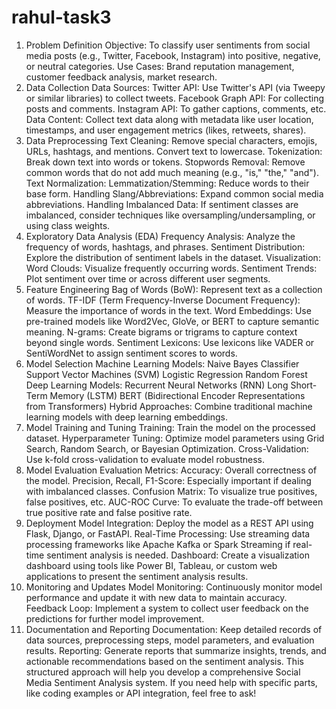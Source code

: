 # rahul-task3
1. Problem Definition
Objective: To classify user sentiments from social media posts (e.g., Twitter, Facebook, Instagram) into positive, negative, or neutral categories.
Use Cases: Brand reputation management, customer feedback analysis, market research.
2. Data Collection
Data Sources:
Twitter API: Use Twitter's API (via Tweepy or similar libraries) to collect tweets.
Facebook Graph API: For collecting posts and comments.
Instagram API: To gather captions, comments, etc.
Data Content: Collect text data along with metadata like user location, timestamps, and user engagement metrics (likes, retweets, shares).
3. Data Preprocessing
Text Cleaning:
Remove special characters, emojis, URLs, hashtags, and mentions.
Convert text to lowercase.
Tokenization: Break down text into words or tokens.
Stopwords Removal: Remove common words that do not add much meaning (e.g., "is," "the," "and").
Text Normalization:
Lemmatization/Stemming: Reduce words to their base form.
Handling Slang/Abbreviations: Expand common social media abbreviations.
Handling Imbalanced Data:
If sentiment classes are imbalanced, consider techniques like oversampling/undersampling, or using class weights.
4. Exploratory Data Analysis (EDA)
Frequency Analysis: Analyze the frequency of words, hashtags, and phrases.
Sentiment Distribution: Explore the distribution of sentiment labels in the dataset.
Visualization:
Word Clouds: Visualize frequently occurring words.
Sentiment Trends: Plot sentiment over time or across different user segments.
5. Feature Engineering
Bag of Words (BoW): Represent text as a collection of words.
TF-IDF (Term Frequency-Inverse Document Frequency): Measure the importance of words in the text.
Word Embeddings: Use pre-trained models like Word2Vec, GloVe, or BERT to capture semantic meaning.
N-grams: Create bigrams or trigrams to capture context beyond single words.
Sentiment Lexicons: Use lexicons like VADER or SentiWordNet to assign sentiment scores to words.
6. Model Selection
Machine Learning Models:
Naive Bayes Classifier
Support Vector Machines (SVM)
Logistic Regression
Random Forest
Deep Learning Models:
Recurrent Neural Networks (RNN)
Long Short-Term Memory (LSTM)
BERT (Bidirectional Encoder Representations from Transformers)
Hybrid Approaches: Combine traditional machine learning models with deep learning embeddings.
7. Model Training and Tuning
Training: Train the model on the processed dataset.
Hyperparameter Tuning: Optimize model parameters using Grid Search, Random Search, or Bayesian Optimization.
Cross-Validation: Use k-fold cross-validation to evaluate model robustness.
8. Model Evaluation
Evaluation Metrics:
Accuracy: Overall correctness of the model.
Precision, Recall, F1-Score: Especially important if dealing with imbalanced classes.
Confusion Matrix: To visualize true positives, false positives, etc.
AUC-ROC Curve: To evaluate the trade-off between true positive rate and false positive rate.
9. Deployment
Model Integration: Deploy the model as a REST API using Flask, Django, or FastAPI.
Real-Time Processing: Use streaming data processing frameworks like Apache Kafka or Spark Streaming if real-time sentiment analysis is needed.
Dashboard: Create a visualization dashboard using tools like Power BI, Tableau, or custom web applications to present the sentiment analysis results.
10. Monitoring and Updates
Model Monitoring: Continuously monitor model performance and update it with new data to maintain accuracy.
Feedback Loop: Implement a system to collect user feedback on the predictions for further model improvement.
11. Documentation and Reporting
Documentation: Keep detailed records of data sources, preprocessing steps, model parameters, and evaluation results.
Reporting: Generate reports that summarize insights, trends, and actionable recommendations based on the sentiment analysis.
This structured approach will help you develop a comprehensive Social Media Sentiment Analysis system. If you need help with specific parts, like coding examples or API integration, feel free to ask!






